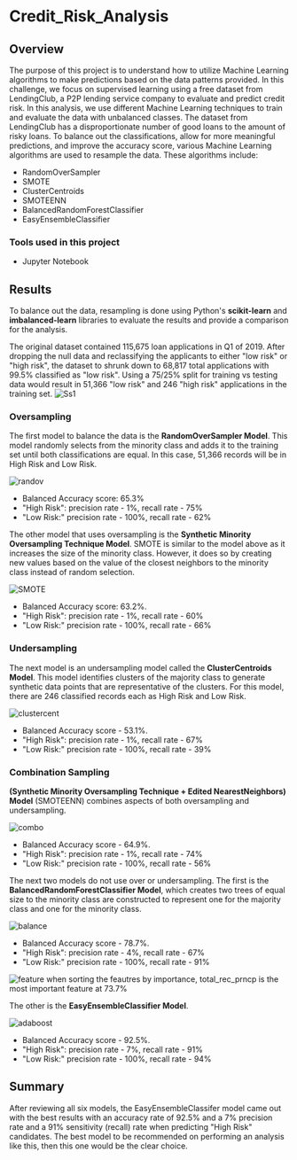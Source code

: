 # Credit_Risk_Analysis

## Overview

The purpose of this project is to understand how to utilize Machine Learning algorithms to make predictions based on the data patterns provided. In this challenge, we focus on supervised learning using a free dataset from LendingClub, a P2P lending service company to evaluate and predict credit risk. In this analysis, we use different Machine Learning techniques to train and evaluate the data with unbalanced classes. The dataset from LendingClub has a disproportionate number of good loans to the amount of risky loans. To balance out the classifications, allow for more meaningful predictions, and improve the accuracy score, various Machine Learning algorithms are used to resample the data. These algorithms include:
* RandomOverSampler  
* SMOTE  
* ClusterCentroids  
* SMOTEENN  
* BalancedRandomForestClassifier  
* EasyEnsembleClassifier

### Tools used in this project

* Jupyter Notebook

## Results

To balance out the data, resampling is done using Python's **scikit-learn** and **imbalanced-learn** libraries to evaluate the results and provide a comparison for the analysis.

The original dataset contained 115,675 loan applications in Q1 of 2019. After dropping the null data and reclassifying the applicants to either "low risk" or "high risk", the dataset to shrunk down to 68,817 total applications with 99.5% classified as "low risk". Using a 75/25% split for training vs testing data would result in 51,366 "low risk" and 246 "high risk" applications in the training set.
![Ss1](https://user-images.githubusercontent.com/109183214/206361943-1bdba58c-ce84-41a3-94ae-ce5dd61aff8a.png)

### Oversampling

The first model to balance the data is the **RandomOverSampler Model**. This model randomly selects from the minority class and adds it to the training set until both classifications are equal. In this case, 51,366 records will be in High Risk and Low Risk.

![randov](https://user-images.githubusercontent.com/109183214/206362760-9c253ab7-958e-43ec-8155-f9f4cd1839ef.png)

  * Balanced Accuracy score: 65.3%
  * "High Risk": precision rate - 1%, recall rate - 75%
  * "Low Risk:"  precision rate - 100%, recall rate - 62%  
  

The other model that uses oversampling is the **Synthetic Minority Oversampling Technique Model**. SMOTE is similar to the model above as it increases the size of the minority class. However, it does so by creating new values based on the value of the closest neighbors to the minority class instead of random selection. 

![SMOTE](https://user-images.githubusercontent.com/109183214/206363690-81b07a6e-a511-46cf-812f-75862c33921a.png)

  * Balanced Accuracy score: 63.2%.
  * "High Risk": precision rate - 1%, recall rate - 60%
  * "Low Risk:"  precision rate - 100%, recall rate - 66%

### Undersampling

The next model is an undersampling model called the **ClusterCentroids Model**. This model identifies clusters of the majority class to generate synthetic data points that are representative of the clusters. For this model, there are 246 classified records each as High Risk and Low Risk.

![clustercent](https://user-images.githubusercontent.com/109183214/206364454-0ad79943-9b0f-4555-9ebe-cc19a0a0ccf2.png)

  * Balanced Accuracy score - 53.1%.
  * "High Risk": precision rate - 1%, recall rate - 67%
  * "Low Risk:"  precision rate - 100%, recall rate - 39%

### Combination Sampling

**(Synthetic Minority Oversampling Technique + Edited NearestNeighbors) Model** (SMOTEENN) combines aspects of both oversampling and undersampling.

![combo](https://user-images.githubusercontent.com/109183214/206365336-ecb80fd4-e898-4272-b222-8cacf86527a0.png)

  * Balanced Accuracy score - 64.9%.
  * "High Risk": precision rate - 1%, recall rate - 74%
  * "Low Risk:"  precision rate - 100%, recall rate - 56% 

The next two models do not use over or undersampling. The first is the **BalancedRandomForestClassifier Model**, which creates two trees of equal size to the minority class are constructed to represent one for the majority class and one for the minority class. 

![balance](https://user-images.githubusercontent.com/109183214/206367720-e42ef1b2-8467-4c66-a970-f00856e3da53.png)

  * Balanced Accuracy score - 78.7%.
  * "High Risk": precision rate - 4%, recall rate - 67%
  * "Low Risk:"  precision rate - 100%, recall rate - 91% 

![feature](https://user-images.githubusercontent.com/109183214/206369279-5e8160da-8220-46cc-9cb0-ff3bfa1b4a39.png)
when sorting the feautres by importance, total_rec_prncp is the most important feature at 73.7%

The other is the **EasyEnsembleClassifier Model**.

![adaboost](https://user-images.githubusercontent.com/109183214/206367712-2d8eb6b8-80d5-4098-aa42-1165480cd0f7.png)

  * Balanced Accuracy score - 92.5%.
  * "High Risk": precision rate - 7%, recall rate - 91%
  * "Low Risk:"  precision rate - 100%, recall rate - 94% 

## Summary
After reviewing all six models, the EasyEnsembleClassifer model came out with the best results with an accuracy rate of 92.5% and a 7% precision rate and a 91% sensitivity (recall) rate when predicting "High Risk" candidates. The best model to be recommended on performing an analysis like this, then this one would be the clear choice.
